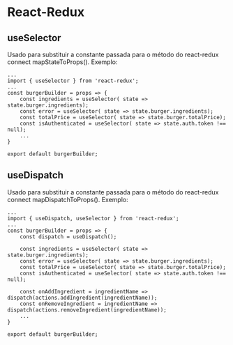 # React-Redux 

## useSelector
Usado para substituir a constante passada para o método do react-redux connect mapStateToProps().
Exemplo:
````
...
import { useSelector } from 'react-redux';
...
const burgerBuilder = props => {
    const ingredients = useSelector( state => state.burger.ingredients);
    const error = useSelector( state => state.burger.ingredients);
    const totalPrice = useSelector( state => state.burger.totalPrice);
    const isAuthenticated = useSelector( state => state.auth.token !== null);
    ...  
}

export default burgerBuilder;

````

## useDispatch
Usado para substituir a constante passada para o método do react-redux connect mapDispatchToProps().
Exemplo:
````
...
import { useDispatch, useSelector } from 'react-redux';
...
const burgerBuilder = props => {
    const dispatch = useDispatch();
    
    const ingredients = useSelector( state => state.burger.ingredients);
    const error = useSelector( state => state.burger.ingredients);
    const totalPrice = useSelector( state => state.burger.totalPrice);
    const isAuthenticated = useSelector( state => state.auth.token !== null);

    const onAddIngredient = ingredientName => dispatch(actions.addIngredient(ingredientName));
    const onRemoveIngredient = ingredientName => dispatch(actions.removeIngredient(ingredientName));
    ...  
}

export default burgerBuilder;
